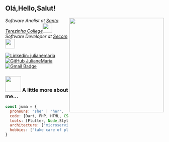 #  <h2> Olá,Hello,Salut! </h2> 
<img align='right' src="https://s4.aconvert.com/convert/p3r68-cdx67/az8vv-e808k.jpg" width="300">


<p><em>Software Analist at <a href="https://www.cest.edu.br/">Santa Terezinha College</a><img src="https://media.giphy.com/media/fYSnHlufseco8Fh93Z/giphy.gif" width="30"></br>Software Developer at <a href="https://secom.ma.gov.br/">Secom</a><img src="https://media.giphy.com/media/WUlplcMpOCEmTGBtBW/giphy.gif" width="30">
 
 
</em></p>

[![Linkedin: julianemaria](https://img.shields.io/badge/-julianemaria-blue?style=flat-square&logo=Linkedin&logoColor=white&link=https://www.linkedin.com/in/juliane-maria/)](https://www.linkedin.com/in/juliane-maria/)
[![GitHub JulianeMaria](https://img.shields.io/github/followers/juliane-maria?label=follow&style=social)](https://github.com/juliane-maria)
[![Gmail Badge](https://img.shields.io/badge/-julianemaria-c14438?style=flat-square&logo=Gmail&logoColor=white&link=mailto:julianesusa758@gmail.com)](mailto:julianesousa758@gmail.com)




 
 
 ### <img src="https://media.giphy.com/media/VgCDAzcKvsR6OM0uWg/giphy.gif" width="50"> A little more about me...  
```javascript
const juma = {
  pronouns: "she" | "her",
  code: [Dart, PHP, HTML, CSS, Javascript],
  tools: [Flutter, Node,Styled-Components, Docker],
  architecture: ["microservices", "design system pattern"],
  hobbies: ["take care of plants", "sing","ride a bike"],
}
```



  


 

